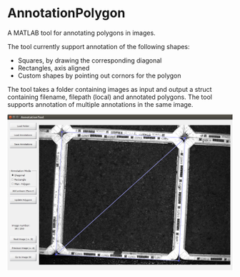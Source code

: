 # AnnotationPolygon
A MATLAB tool for annotating polygons in images.

The tool currently support annotation of the following shapes:
- Squares, by drawing the corresponding diagonal
- Rectangles, axis aligned
- Custom shapes by pointing out cornors for the polygon


The tool takes a folder containing images as input and output a struct containing filename, filepath (local) and annotated polygons. The tool supports annotation of multiple annotations in the same image.

![Screenshot](https://github.com/Leminen/AnnotationPolygon/blob/master/images/snapshot.png)
